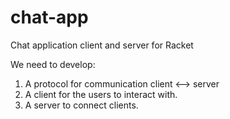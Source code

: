 # chat-app
Chat application client and server for Racket

We need to develop:  
1. A protocol for communication client <--> server  
2. A client for the users to interact with.  
3. A server to connect clients.  
